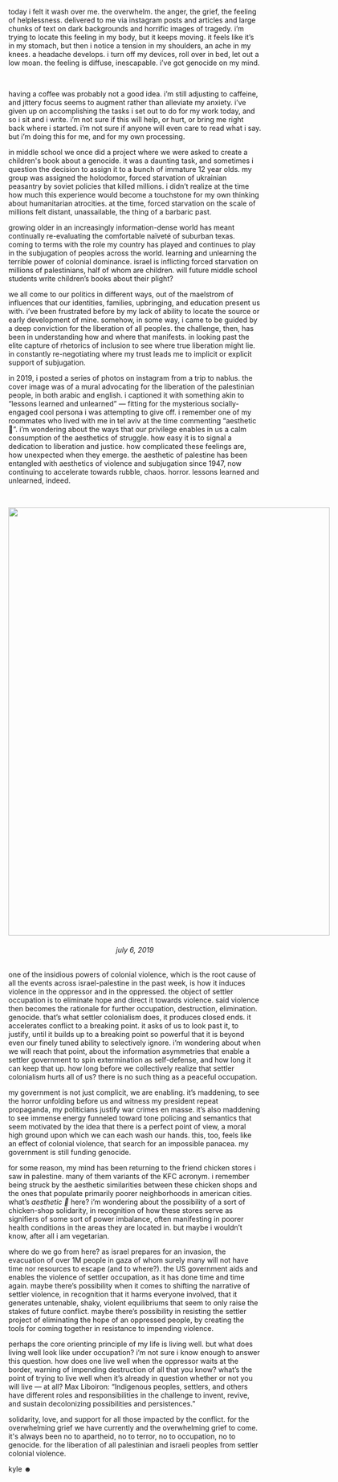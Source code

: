 today i felt it wash over me. the overwhelm. the anger, the grief, the feeling of helplessness. delivered to me via instagram posts and articles and large chunks of text on dark backgrounds and horrific images of tragedy. i&rsquo;m trying to locate this feeling in my body, but it keeps moving. it feels like it&rsquo;s in my stomach, but then i notice a tension in my shoulders, an ache in my knees. a headache develops. i turn off my devices, roll over in bed, let out a low moan. the feeling is diffuse, inescapable. i&rsquo;ve got genocide on my mind.

&nbsp;


having a coffee was probably not a good idea. i&rsquo;m still adjusting to caffeine, and jittery focus seems to augment rather than alleviate my anxiety. i&rsquo;ve given up on accomplishing the tasks i set out to do for my work today, and so i sit and i write. i&rsquo;m not sure if this will help, or hurt, or bring me right back where i started. i&rsquo;m not sure if anyone will even care to read what i say. but i&rsquo;m doing this for me, and for my own processing.



in middle school we once did a project where we were asked to create a children&#39;s book about a genocide. it was a daunting task, and sometimes i question the decision to assign it to a bunch of immature 12 year olds. my group was assigned the holodomor, forced starvation of ukrainian peasantry by soviet policies that killed millions. i didn&rsquo;t realize at the time how much this experience would become a touchstone for my own thinking about humanitarian atrocities. at the time, forced starvation on the scale of millions felt distant, unassailable, the thing of a barbaric past.



growing older in an increasingly information-dense world has meant continually re-evaluating the comfortable na&iuml;vet&eacute; of suburban texas. coming to terms with the role my country has played and continues to play in the subjugation of peoples across the world. learning and unlearning the terrible power of colonial dominance. israel is inflicting forced starvation on millions of palestinians, half of whom are children. will future middle school students write children&rsquo;s books about their plight?



we all come to our politics in different ways, out of the maelstrom of influences that our identities, families, upbringing, and education present us with. i&rsquo;ve been frustrated before by my lack of ability to locate the source or early development of mine. somehow, in some way, i came to be guided by a deep conviction for the liberation of all peoples. the challenge, then, has been in understanding how and where that manifests. in looking past the elite capture of rhetorics of inclusion to see where true liberation might lie. in constantly re-negotiating where my trust leads me to implicit or explicit support of subjugation.



in 2019, i posted a series of photos on instagram from a trip to nablus. the cover image was of a mural advocating for the liberation of the palestinian people, in both arabic and english. i captioned it with something akin to &ldquo;lessons learned and unlearned&rdquo; &mdash; fitting for the mysterious socially-engaged cool persona i was attempting to give off. i remember one of my roommates who lived with me in tel aviv at the time commenting &ldquo;aesthetic 🙌&rdquo;. i&rsquo;m wondering about the ways that our privilege enables in us a calm consumption of the aesthetics of struggle. how easy it is to signal a dedication to liberation and justice. how complicated these feelings are, how unexpected when they emerge. the aesthetic of palestine has been entangled with aesthetics of violence and subjugation since 1947, now continuing to accelerate towards rubble, chaos. horror. lessons learned and unlearned, indeed.

&nbsp;




<img class="tl-email-image" data-id="5189849" height="853" src="https://gallery.tinyletterapp.com/386a459f196624570f0cab4294ed7422269bca15/images/c8e3bc46-c1b3-511c-428a-9f5f7b51f2b9.jpeg" style="font-weight: 400; font-style: normal; font-size: 16px; outline-color: rgb(248, 174, 176); color: rgb(85, 85, 85); text-align: center; width: 640px; max-width: 640px;" width="640"/>


<h6 style="text-align: center;">july 6, 2019</h6>



one of the insidious powers of colonial violence, which is the root cause of all the events across israel-palestine in the past week, is how it induces violence in the oppressor and in the oppressed.&nbsp;the object of settler occupation is to eliminate hope and direct it towards violence. said violence then becomes the rationale for further occupation, destruction, elimination. genocide. that&rsquo;s what settler colonialism does, it produces closed ends. it accelerates conflict to a breaking point. it asks of us to look past it, to justify, until it builds up to a breaking point so powerful that it is beyond even our finely tuned ability to selectively ignore. i&rsquo;m wondering about when we will reach that point, about the information asymmetries that enable a settler government to spin extermination as self-defense, and how long it can keep that up. how long before we collectively realize that settler colonialism hurts all of us? there is no such thing as a peaceful occupation.



my government is not just complicit, we are enabling. it&rsquo;s maddening, to see the horror unfolding before us and witness my president repeat propaganda, my politicians justify war crimes en masse. it&rsquo;s also maddening to see immense energy funneled toward tone policing and semantics that seem motivated by the idea that there is a perfect point of view, a moral high ground upon which we can each wash our hands. this, too, feels like an effect of colonial violence, that search for an impossible panacea. my government is still funding genocide.



for some reason, my mind has been returning to the friend chicken stores i saw in palestine. many of them variants of the KFC acronym. i remember being struck by the aesthetic similarities between these chicken shops and the ones that populate primarily poorer neighborhoods in american cities. what&rsquo;s <em>aesthetic 🙌</em>&nbsp;here? i&rsquo;m wondering about the possibility of a sort of chicken-shop solidarity, in recognition of how these stores serve as signifiers of some sort of power imbalance, often manifesting in poorer health conditions in the areas they are located in. but maybe i wouldn&rsquo;t know, after all i am vegetarian.



where do we go from here? as israel prepares for an invasion, the evacuation of over 1M people in gaza of whom surely many will not have time nor resources to escape (and to where?). the US government aids and enables the violence of settler occupation, as it has done time and time again. maybe there&rsquo;s possibility when it comes to shifting the narrative of settler violence, in recognition that it harms everyone involved, that it generates untenable, shaky, violent equilibriums that seem to only raise the stakes of future conflict. maybe there&rsquo;s possibility in resisting the settler project of eliminating the hope of an oppressed people, by creating the tools for coming together in resistance to impending violence.



perhaps the core orienting principle of my life is living well. but what does living well look like under occupation? i&rsquo;m not sure i know enough to answer this question. how does one live well when the oppressor waits at the border, warning of impending destruction of all that you know? what&rsquo;s the point of trying to live well when it&rsquo;s already in question whether or not you will live &mdash; at all? Max Liboiron: &ldquo;Indigenous peoples, settlers, and others have different roles and responsibilities in the challenge to invent, revive, and sustain decolonizing possibilities and persistences.&rdquo;



solidarity, love, and support for all those impacted by the conflict. for the overwhelming grief we have currently and the overwhelming grief to come. it&#39;s always been no to apartheid, no to terror, no to occupation, no to genocide. for the liberation of all palestinian and israeli peoples from settler colonial violence.



kyle ☻&nbsp;


&nbsp;
